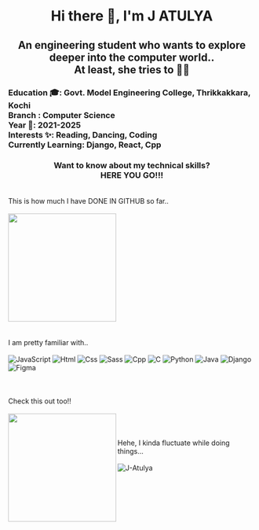 <h1 align=center> Hi there 👋, I'm J ATULYA</h1>
<h2 align=center> An engineering student who wants to explore deeper into the computer world..<br> At least, she tries to 🙂🙂</h2>

<h3 align=left>
  Education 🎓: Govt. Model Engineering College, Thrikkakkara, Kochi <br>
  Branch : Computer Science<br>
  Year 📅: 2021-2025<br>
  Interests ✨: Reading, Dancing, Coding<br>
  Currently Learning: Django, React, Cpp<br>
</h3>

<h3 align=center> Want to know about my technical skills? <br> HERE YOU GO!!!</h3><br>

<div >
  This is how much I have DONE IN GITHUB so far..<br><br>
  <img height=220px src="https://github-readme-stats.vercel.app/api?username=jatulya&show_icons=true&theme=tokyonight"/>
  <br><br><br>
  <!-- these stat links are copied from github-readme-stats provided by anuraghazra-->
  I am pretty familiar with..<br><br>
  <div>
    <img src="https://img.shields.io/badge/javascript-%23323330.svg?style=for-the-badge&logo=javascript&logoColor=%23F7DF1E" alt="JavaScript" />
    <img src="https://img.shields.io/badge/html5-%23E34F26.svg?style=for-the-badge&logo=html5&logoColor=white" alt="Html" />
    <img src="https://img.shields.io/badge/css3-%231572B6.svg?style=for-the-badge&logo=css3&logoColor=white" alt="Css" />
    <img src="https://img.shields.io/badge/SASS-hotpink.svg?style=for-the-badge&logo=SASS&logoColor=white" alt="Sass"/>
    <img src="https://img.shields.io/badge/c++-%2300599C.svg?style=for-the-badge&logo=c%2B%2B&logoColor=white" alt="Cpp" />
    <img src="https://img.shields.io/badge/c-%2300599C.svg?style=for-the-badge&logo=c&logoColor=white" alt="C" />
    <img src="https://img.shields.io/badge/python-3670A0?style=for-the-badge&logo=python&logoColor=ffdd54" alt="Python" />    
    <img src="https://img.shields.io/badge/java-%23ED8B00.svg?style=for-the-badge&logo=openjdk&logoColor=white" alt="Java" />
    <img src="https://img.shields.io/badge/django-%23092E20.svg?style=for-the-badge&logo=django&logoColor=white" alt="Django"/>
    <img src="https://img.shields.io/badge/figma-%23F24E1E.svg?style=for-the-badge&logo=figma&logoColor=white" alt="Figma" />
  </div>
  <br><br><br>
  <div>
     Check this out too!!<br><br>
     <img height=220px align=left src="https://github-readme-stats.vercel.app/api/top-langs/?username=jatulya&layout=donut"/>
  </div>
  <br><br><br>
  <div>
    Hehe, I kinda fluctuate while doing things...<br><br>
    <img align="center" src="https://github-readme-streak-stats.herokuapp.com/?user=jatulya&" alt="J-Atulya" />
  </div>
</div>
 

